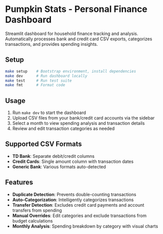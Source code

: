 # Pumpkin Stats - Personal Finance Dashboard

Streamlit dashboard for household finance tracking and analysis. Automatically processes bank and credit card CSV exports, categorizes transactions, and provides spending insights.

## Setup

```bash
make setup    # Bootstrap environment, install dependencies
make dev      # Run dashboard locally
make test     # Run test suite
make fmt      # Format code
```

## Usage

1. Run `make dev` to start the dashboard
2. Upload CSV files from your bank/credit card accounts via the sidebar
3. Select a month to view spending analysis and transaction details
4. Review and edit transaction categories as needed

## Supported CSV Formats

- **TD Bank**: Separate debit/credit columns
- **Credit Cards**: Single amount column with transaction dates
- **Generic Bank**: Various formats auto-detected

## Features

- **Duplicate Detection**: Prevents double-counting transactions
- **Auto-Categorization**: Intelligently categorizes transactions
- **Transfer Detection**: Excludes credit card payments and account transfers from spending
- **Manual Overrides**: Edit categories and exclude transactions from budget calculations
- **Monthly Analysis**: Spending breakdown by category with visual charts